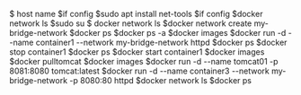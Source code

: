 

   $ host name
   $if config
   $sudo apt install net-tools
   $if config
   $docker network ls
   $sudo su
   $ docker network ls
   $docker network create my-bridge-network
   $docker ps 
   $docker ps -a 
   $docker images
   $docker run -d --name container1 --network my-bridge-network httpd
   $docker ps 
   $docker stop container1
   $docker ps
   $docker start container1
   $docker images
   $docker pulltomcat
   $docker images
   $docker run -d --name tomcat01 -p 8081:8080 tomcat:latest
   $docker run -d --name container3 --network my-bridge-network  -p 8080:80 httpd
   $docker network ls
   $docker ps



